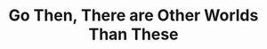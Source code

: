 ---
title: Go Then, There are Other Worlds Than These
description: Illustration of a scene from Stephen King's The Dark Tower Series.
year: 2017
medium: Watercolor
image: /art/go-then.jpg
imageAlt: Go Then, There are Other Worlds Than These Illustration
tags:
  - "art"
---